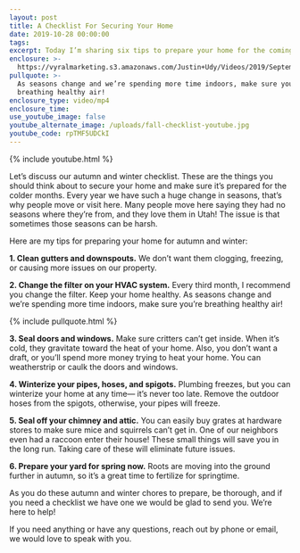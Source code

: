 ```yaml
---
layout: post
title: A Checklist For Securing Your Home
date: 2019-10-28 00:00:00
tags:
excerpt: Today I’m sharing six tips to prepare your home for the coming cold months.
enclosure: >-
  https://vyralmarketing.s3.amazonaws.com/Justin+Udy/Videos/2019/September/A+Checklist+For+Securing+Your+Home+(1).mp4
pullquote: >-
  As seasons change and we’re spending more time indoors, make sure you’re
  breathing healthy air!
enclosure_type: video/mp4
enclosure_time:
use_youtube_image: false
youtube_alternate_image: /uploads/fall-checklist-youtube.jpg
youtube_code: rpTMF5UDCkI
---
```


{% include youtube.html %}

Let’s discuss our autumn and winter checklist. These are the things you should think about to secure your home and make sure it’s prepared for the colder months. Every year we have such a huge change in seasons, that’s why people move or visit here. Many people move here saying they had no seasons where they’re from, and they love them in Utah\! The issue is that sometimes those seasons can be harsh.&nbsp;

Here are my tips for preparing your home for autumn and winter:&nbsp;

**1\. Clean gutters and downspouts.** We don’t want them clogging, freezing, or causing more issues on our property.

**2\. Change the filter on your HVAC system.** Every third month, I recommend you change the filter. Keep your home healthy. As seasons change and we’re spending more time indoors, make sure you’re breathing healthy air\!

{% include pullquote.html %}

**3\. Seal doors and windows.** Make sure critters can’t get inside. When it’s cold, they gravitate toward the heat of your home. Also, you don’t want a draft, or you’ll spend more money trying to heat your home. You can weatherstrip or caulk the doors and windows.&nbsp;

**4\. Winterize your pipes, hoses, and spigots.** Plumbing freezes, but you can winterize your home at any time— it’s never too late. Remove the outdoor hoses from the spigots, otherwise, your pipes will freeze.&nbsp;

**5\. Seal off your chimney and attic.** You can easily buy grates at hardware stores to make sure mice and squirrels can’t get in. One of our neighbors even had a raccoon enter their house\! These small things will save you in the long run. Taking care of these will eliminate future issues.&nbsp;

**6\. Prepare your yard for spring now.** Roots are moving into the ground further in autumn, so it’s a great time to fertilize for springtime.&nbsp;

As you do these autumn and winter chores to prepare, be thorough, and if you need a checklist we have one we would be glad to send you. We’re here to help\!

If you need anything or have any questions, reach out by phone or email, we would love to speak with you.